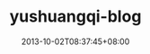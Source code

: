 ---
date: 2013-10-02T08:37:45+08:00
description: "虞双齐个人博客"
license: "MIT"
licenseLink: "https://opensource.org/licenses/MIT"
sitelink: https://www.yushuangqi.com/
sourceLink: https://github.com/ysqi/yushuangqi.com/
tags:
- personal
- blog
thumbnail: /img/ysqi-blog.png
title: yushuangqi-blog
---